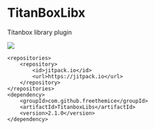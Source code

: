 
# TitanBoxLibx
Titanbox library plugin

[![](https://jitpack.io/v/freethemice/TitanBoxLibs.svg)](https://jitpack.io/#freethemice/TitanBoxLibs)


	<repositories>
		<repository>
		    <id>jitpack.io</id>
		    <url>https://jitpack.io</url>
		</repository>
	</repositories>
	<dependency>
	    <groupId>com.github.freethemice</groupId>
	    <artifactId>TitanboxLibs</artifactId>
	    <version>2.1.0</version>
	</dependency>
	
	
